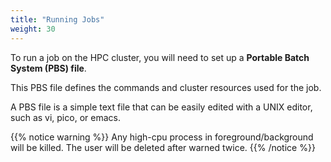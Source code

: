 ```yaml
---
title: "Running Jobs"
weight: 30
---
```


To run a job on the HPC cluster, you will need to set up a **Portable Batch System (PBS) file**.

This PBS file defines the commands and cluster resources used for the job. 

A PBS file is a simple text file that can be easily edited with a UNIX editor, such as vi, pico, or emacs.

{{% notice warning %}}
Any high-cpu process in foreground/background will be killed. The user will be deleted after warned twice.
{{% /notice %}}
